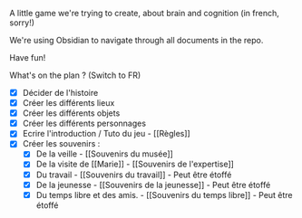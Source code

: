 A little game we're trying to create, about brain and cognition (in french, sorry!)

We're using Obsidian to navigate through all documents in the repo.

Have fun!

What's on the plan ? (Switch to FR)

- [x] Décider de l'histoire
- [x] Créer les différents lieux
- [x] Créer les différents objets
- [x] Créer les différents personnages
- [x] Ecrire l'introduction / Tuto du jeu - [[Règles]]
- [x] Créer les souvenirs : 
	- [x] De la veille - [[Souvenirs du musée]]
	- [x] De la visite de [[Marie]] - [[Souvenirs de l'expertise]]
	- [x] Du travail - [[Souvenirs du travail]]  - Peut être étoffé
	- [x] De la jeunesse - [[Souvenirs de la jeunesse]]  - Peut être étoffé
	- [x] Du temps libre et des amis. - [[Souvenirs du temps libre]]  - Peut être étoffé